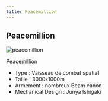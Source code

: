 ```yaml
---
title: Peacemillion
---
```


Peacemillion
------------

![peacemillion](/images/stories/saga/gundamwing/mechas/divers/peacemillion.jpg)


Peacemillion


* Type : Vaisseau de combat spatial
* Taille : 3000x1000m
* Armement : nombreux Beam canon
* Mechanical Design : Junya Ishigaki

